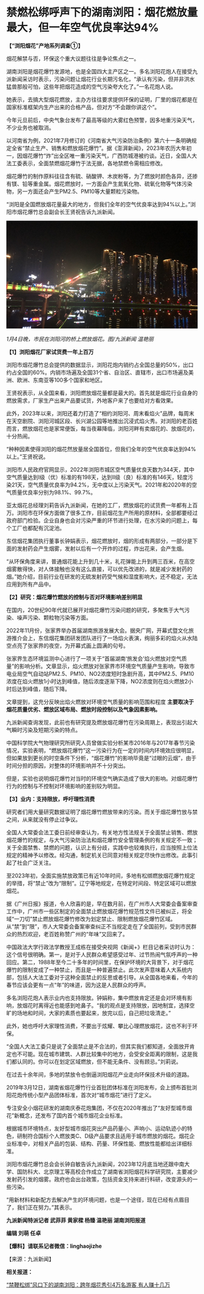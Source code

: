 # 禁燃松绑呼声下的湖南浏阳：烟花燃放量最大，但一年空气优良率达94%

**【“浏阳烟花”产地系列调查①】**

烟花解禁与否，环保这个重大议题往往是争论焦点之一。

湖南浏阳是烟花爆竹发源地，也是全国四大主产区之一。多名浏阳花炮人在接受九派新闻采访时表示，污染问题让烟花行业长期污名化，“承认有污染，但并非洪水猛兽那般可怕，这些年把烟花造成的空气污染夸大化了。”一名花炮人说。

她表示，去搞大型烟花燃放，主办方往往要求提供环保的证明，厂里的烟花都是在国家标准框架内生产出来的合格产品，但对方“不会跟你讲这个”。

今年元旦前后，中央气象台发布了最高等级的大雾红色预警，因多地重污染天气，不少业务也被取消。

以河南省为例，2021年7月修订的《河南省大气污染防治条例》第六十一条明确规定全省“禁止生产、销售和燃放烟花爆竹”。据《澎湃新闻》，2023年农历大年初一，因烟花爆竹“炸”出全区唯一重污染天气，广西防城港被约谈。近日，全国人大法工委表示，全面禁燃烟花爆竹于法无据，各地禁燃令需相应修改。

烟花爆竹的制作原料往往含有硫、硝酸钾、木炭粉等，为了燃放时颜色各异，还掺有镁、铅等重金属。烟花燃放时，一方面会产生氮氧化物、硫氧化物等气体污染物，另一方面还会产生PM2.5、PM10等大量颗粒污染物。

“浏阳是全国燃放烟花量最大的地方，但我们全年的空气优良率达到94%以上。”浏阳市烟花爆竹总会副会长王贤祝告诉九派新闻。

![eb6506386d72dc0d5d15ea43c0fe480f.jpg](https://raw.githubusercontent.com/qqhsx/qqnews_image/main/2024/01/05/禁燃松绑呼声下的湖南浏阳：烟花燃放量最大，但一年空气优良率达94%/eb6506386d72dc0d5d15ea43c0fe480f.jpg)

_1月4日晚，市民在浏阳河的桥上燃放烟花。图/九派新闻 温艳丽_

**【1】浏阳烟花厂家试货费一年上百万**

浏阳市烟花爆竹总会提供的数据显示，浏阳花炮内销约占全国总量的50%，出口约占全国的60%。内销市场遍及全国31个省、自治区、直辖市，出口市场遍及美洲、欧洲、东南亚等100多个国家和地区。

王贤祝表示，从全国来看，浏阳燃放烟花量都是最大的。首先就是烟花行业自身的燃放需求，厂家生产出来产品要试货，外地客户来了也要给对方看效果。

此外，2023年以来，浏阳还着力打造了“相约浏阳河、周末看焰火”品牌，每周末在天空剧院、浏阳河城区段、长兴湖公园等地推出沉浸式焰火秀。对浏阳的老百姓而言，燃放烟花也是家常便饭，每当夜幕降临，浏阳河畔有卖烟花的、放烟花的，十分热闹。

“种种因素使得浏阳的烟花然放量居全国首位，但我们全年的空气优良率达到94%以上。”王贤祝说。

浏阳市人民政府官网显示，2022年浏阳市城区空气质量优良天数为344天，其中空气质量达到Ⅰ级（优）标准的有198天，达到Ⅱ级（良）标准的有146天，轻度污染21天，空气质量优良率为94.2%，无中度以上污染天气。2021年和2020年的空气质量优良率分别为98.1%、99.7%。

亚太烟花总经理刘莉告诉九派新闻，在她的工厂，燃放烟花的试货费一年都有上百万。浏阳市在环保方面做了很多工作，目前烟花生产所用的原材料，全部都要经过政府部门检验。企业自身也会对污染严重的环节进行处理，在水污染的问题上，每个工厂也都配有沉淀池。

东信烟花集团执行董事长钟娟表示，烟花燃放时，烟的形成有两部分，一部分是下面的发射药会产生烟雾，发射以后有一个开炸的过程，炸出花来，会产生烟。

“从环保角度来讲，普通烟花能上升到几十米，礼花弹能上升到两三百米，在高空烟雾散得快，对人体接触也没有这么直接，可以优先改进的，就是减少发射药的烟。”她介绍，目前行业在研发的无硫发射药受气候和湿度影响大，还不稳定，无法应用到所有产品中。

**【2】研究：烟花爆竹燃放的控制与否对环境影响差别明显**

在国内，20世纪90年代就已展开对烟花爆竹污染问题的研究，多聚焦于大气污染、噪声污染、颗粒物污染等方面。

2022年11月份，张家界举办首届湖南旅游发展大会。据央广网，开幕式暨文化旅游推介会上，东信烟花集团研发团队进行了一场焰火表演，绚丽多彩的焰火从水陆空点亮了张家界的夜空，为开幕式画上圆满的句号。

张家界生态环境监测中心进行了一项关于“首届湖南‘旅发会’焰火燃放对空气质量”的影响分析。文章显示，焰火燃放对张家界市环境空气质量产生影响，导致市电业局空气自动站PM2.5、PM10、NO2浓度短时急剧升高，其中PM2.5、PM10浓度在焰火燃放1小时达到峰值，随后浓度逐渐下降，NO2浓度则在焰火燃放2小时后达到峰值，随后下降。

文章提到，这充分反映出焰火燃放对环境空气质量的影响范围和程度 **主要取决于烟花质量优劣、燃放区域布局、燃放时段控制以及气象因素影响。**

九派新闻查询发现，此前也有研究提及燃放烟花爆竹在污染周期上，表现出引起大气瞬时污染及短期污染的特点。

中国科学院大气物理研究所研究人员曾做实验分析某市2016年与2017年春节污染情况，实验表明，“燃放烟花爆竹”这一污染行为在一定的时间内环境效应很明显，但如果放到更长的时空条件下分析，“烟花爆竹”的影响毕竟是“过眼的云烟”，由于时间分担的原因，对整体的环境影响并不十分突出。

但是，实验也说明烟花爆竹对当时的环境空气确实造成了很大的影响。对烟花爆竹行为的控制与不控制对环境影响的差别较为明显。

**【3】业内：支持限放，呼吁理性消费**

研究者们用大量研究数据证明了烟花爆竹燃放带来的污染。而关于烟花爆竹放与禁之间，从来就没有停止过争议。

全国人大常委会法工委日前经审查认为，有关地方性法规关于全面禁止销售、燃放烟花爆竹的规定，与大气污染防治法和烟花爆竹安全管理条例的有关规定不一致；关于全面禁售、禁燃的问题，认识上有分歧，实践中也较难执行，应当按照上位法规定的精神予以修改。经沟通，制定机关已同意对相关规定尽快作出修改。此事引起了社会广泛关注。

至2023年初，全面实施禁放政策已有近10年时间，多地有松绑燃放烟花爆竹规定的举措，将“禁止”改为“限制”。辽宁等地规定，在特定时间段、特定区域可以燃放烟花。

据《广州日报》报道，令人欣喜的是，早在数月前，在广州市人大常委会备案审查工作中，广州市一些区制定的全面禁止燃放烟花爆竹规范性文件已被纠正，将全域“一刀切”禁止燃放烟花爆竹修改为划定禁止、限制燃放烟花爆竹区域。从“禁”到“限”，市人大常委会备案审查纠正不当规定走在了全国前列，受到市民群众的热烈欢迎，老百姓称赞广州的“年味”又回来了。

中国政法大学行政法学教授王成栋在接受央视网《新闻+》栏目记者采访时认为：这个信号很明确。第一，是对于人民群众希望感受过年、过节热闹气氛呼声的一种回应。第二，1988年至今二十多年的时间里，在保护环境的大背景下，对于烟花爆竹的限制变成了一种禁止，而且是一种普遍禁止。此次发声意味着人大系统内部，包括人大法工委对于这种全面禁止的反思或者引导。从全国各地来看，今年的春节应该会更有一点“年”的味道，因为这是人民群众的呼声。

多名浏阳花炮人表示业内也支持限放。钟娟称，集中燃放肯定还是会对环境有影响，放烟花时离得近也能感到呛鼻子。“我的观点是支持限放，因地制宜，选择空旷的场地和时间，大家的素质也要起来，放完以后，自己把垃圾清走。”

此外，她也呼吁大家理性消费，不要出于炫耀、攀比心理燃放烟花，这也不利于环保。

“全国人大法工委只是说了全面禁止是不合法的，但其实我们都知道，全面放开肯定也不可能。现在城市建筑、人群比较集中的地方，会受安全距离的限制，这是我们都认同的。你可以在划定区域燃放，但不能无条件、没有顾忌。”刘莉说。

在过去十余年间，多地的禁放令也倒逼浏阳烟花产业走向环保技术升级的道路。

2019年3月12日，湖南省烟花爆竹行业首批团体标准在浏阳发布，会上颁布首批浏阳花炮传统小型产品团体标准，首次对“城市烟花”进行了定义。

专注安全小烟花研发的湖南庆泰花炮集团，不仅在2020年推出了“友好型城市烟花”新概念，还发布了国内首个城市烟花企业标准。

根据城市环境特点，友好型城市烟花突出产品药量小、声响小、运动轨迹小的特色，研制符合国标个人燃放类C、D级产品要求且适用于城市燃放的烟花。烟花企业标准中，对相关产品的包装、结构、药量、环保性能、燃放性能都给出详细标准。

浏阳市烟花爆竹总会会长钟自敏告诉九派新闻，2023年12月底当地还跟中南大学、国防科大、北京理工等高校合作成立了湖南省浏阳烟花科学研究院，主要减少发射药引发的烟雾。政府也会出台政策，包括资金支持来进行科研，改变源头的一些污染。

“用新材料和新配方去解决产生的环境问题，也是一个途径，现在已经有点眉目了，我们正在努力。”其表示。

**九派新闻特派记者 武菲菲 黄家樑 杨臻 温艳丽 湖南浏阳报道**

**编辑 刘萌 任卓**

**【爆料】请联系记者微信：linghaojizhe**

【来源：九派新闻】

**相关报道：**

[“禁鞭松绑”风口下的湖南浏阳：跨年烟花秀引4万名游客 有人赚十几万
](https://news.qq.com/rain/a/20240103A09N1U00)

